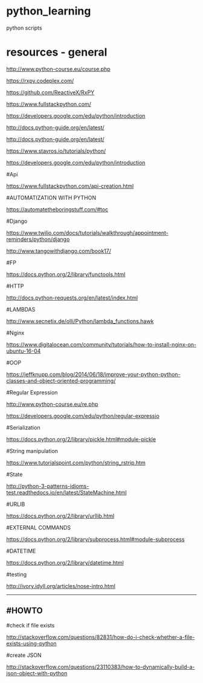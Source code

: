 # python_learning
python scripts

# resources - general

http://www.python-course.eu/course.php

https://rxpy.codeplex.com/

https://github.com/ReactiveX/RxPY

https://www.fullstackpython.com/

https://developers.google.com/edu/python/introduction

http://docs.python-guide.org/en/latest/

http://docs.python-guide.org/en/latest/

https://www.stavros.io/tutorials/python/

https://developers.google.com/edu/python/introduction

#Api

https://www.fullstackpython.com/api-creation.html

#AUTOMATIZATION WITH PYTHON

https://automatetheboringstuff.com/#toc


#Django

https://www.twilio.com/docs/tutorials/walkthrough/appointment-reminders/python/django

http://www.tangowithdjango.com/book17/

#FP

https://docs.python.org/2/library/functools.html

#HTTP

http://docs.python-requests.org/en/latest/index.html


#LAMBDAS

http://www.secnetix.de/olli/Python/lambda_functions.hawk


#Nginx

https://www.digitalocean.com/community/tutorials/how-to-install-nginx-on-ubuntu-16-04

#OOP

https://jeffknupp.com/blog/2014/06/18/improve-your-python-python-classes-and-object-oriented-programming/

#Regular Expression

http://www.python-course.eu/re.php

https://developers.google.com/edu/python/regular-expressio

#Serialization

https://docs.python.org/2/library/pickle.html#module-pickle

#String manipulation

https://www.tutorialspoint.com/python/string_rstrip.htm

#State

http://python-3-patterns-idioms-test.readthedocs.io/en/latest/StateMachine.html

#URLIB

https://docs.python.org/2/library/urllib.html

#EXTERNAL COMMANDS

https://docs.python.org/2/library/subprocess.html#module-subprocess

#DATETIME

https://docs.python.org/2/library/datetime.html

#testing

http://ivory.idyll.org/articles/nose-intro.html


-----------
#HOWTO
-----------

#check if file exists

http://stackoverflow.com/questions/82831/how-do-i-check-whether-a-file-exists-using-python

#create JSON

http://stackoverflow.com/questions/23110383/how-to-dynamically-build-a-json-object-with-python

